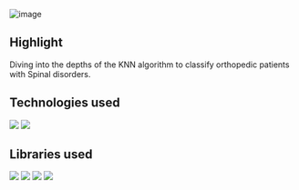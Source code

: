 
![image](https://github.com/prathmeshlonkar10/Spinal-Pathology-Prediction-with-Vertebral-Column-Data/assets/66990159/0da06116-265c-4593-af91-86b01f2b942c)

## Highlight
Diving into the depths of the KNN algorithm to classify orthopedic patients with Spinal disorders.

## Technologies used
![](https://img.shields.io/badge/Python-3776AB.svg?style=for-the-badge&logo=Python&logoColor=white)
![](https://img.shields.io/badge/Jupyter-F37626.svg?style=for-the-badge&logo=Jupyter&logoColor=white)

## Libraries used
![](https://img.shields.io/badge/pandas-150458.svg?style=for-the-badge&logo=pandas&logoColor=white)
![](https://img.shields.io/badge/NumPy-013243.svg?style=for-the-badge&logo=NumPy&logoColor=white)
![](https://img.shields.io/badge/scikitlearn-F7931E.svg?style=for-the-badge&logo=scikit-learn&logoColor=white)
![](https://camo.githubusercontent.com/58bfe5f46be0cf6c7d0b34f17a83ad69250fc9180ef95018eacfd283cdc61c10/68747470733a2f2f696d672e736869656c64732e696f2f62616467652f4d6174706c6f746c69622d3243324437323f7374796c653d666f722d7468652d6261646765266c6f676f3d6d6174706c6f746c6962266c6f676f436f6c6f723d7768697465)
 
